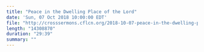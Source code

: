 ```yaml
---
title: "Peace in the Dwelling Place of the Lord"
date: 'Sun, 07 Oct 2018 10:00:00 EDT'
file: "http://crosssermons.cflcn.org/2018-10-07-peace-in-the-dwelling-place-of-the-lord.m4a"
length: "14308870"
duration: "29:39"
summary: ""
---
```

